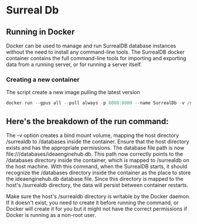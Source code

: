 # Surreal Db


## Running in Docker

Docker can be used to manage and run SurrealDB database instances without the need to install any command-line tools. 
The SurrealDB docker container contains the full command-line tools for importing and exporting data from a running server, or for running a server itself.

### Creating a new container

The script create a new image pulling the latest version

```PowerShell
docker run --gpus all --pull always -p 8000:8000 --name SurrealDb -v /surrealdb:/databases surrealdb/surrealdb:latest start --log trace --auth --user root --pass root file:///databases/ideaenginehub.db
```

## Here's the breakdown of the run command:

The -v option creates a bind mount volume, mapping the host directory /surrealdb to /databases inside the container. Ensure that the host directory exists and has the appropriate permissions.
The database file path is now file:///databases/ideaenginehub.db. This path now correctly points to the /databases directory inside the container, which is mapped to /surrealdb on the host machine.
With this command, when the SurrealDB starts, it should recognize the /databases directory inside the container as the place to store the ideaenginehub.db database file. Since this directory is mapped to the host's /surrealdb directory, the data will persist between container restarts.

Make sure the host's /surrealdb directory is writable by the Docker daemon. If it doesn't exist, you need to create it before running the command, or Docker will create it for you but it might not have the correct permissions if Docker is running as a non-root user.
